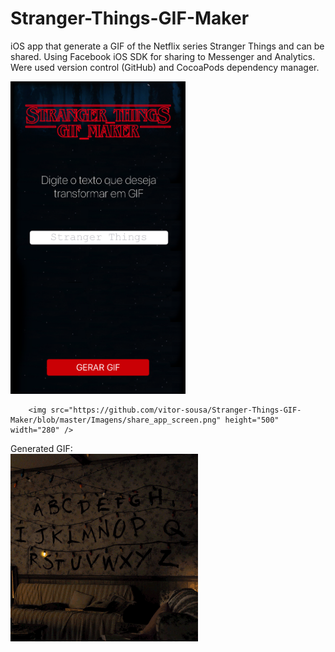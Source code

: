 # Stranger-Things-GIF-Maker
iOS app that generate a GIF of the Netflix series Stranger Things and can be shared. Using Facebook iOS SDK for sharing to Messenger and Analytics. Were used version control (GitHub) and CocoaPods dependency manager.


<p align="left">
        <img src="https://github.com/vitor-sousa/Stranger-Things-GIF-Maker/blob/master/Imagens/home_app_screen.png" height="500" width="280" />

        <img src="https://github.com/vitor-sousa/Stranger-Things-GIF-Maker/blob/master/Imagens/share_app_screen.png" height="500" width="280" />
</p>


<p>
Generated GIF:
<br>
        <img src="https://github.com/vitor-sousa/Stranger-Things-GIF-Maker/blob/master/Imagens/stranger_things.gif" height="300" width="300" />

</p>
